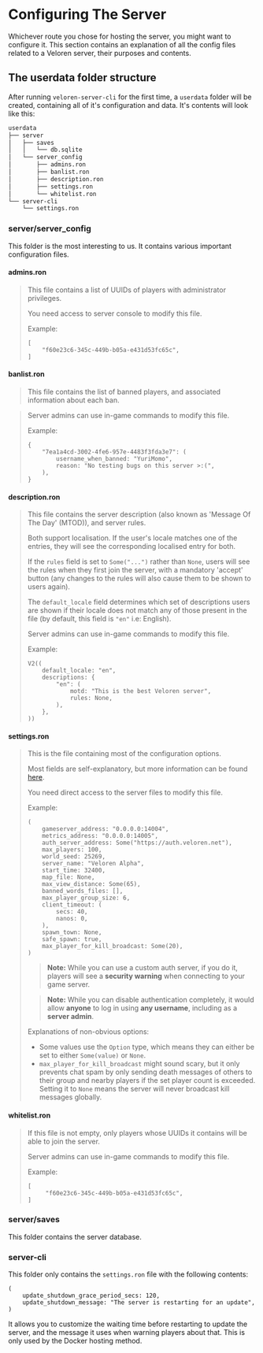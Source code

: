 # Configuring The Server

Whichever route you chose for hosting the server, you might want to configure it. This section contains an explanation of all the config files related to a Veloren server, their purposes and contents.

## The userdata folder structure

After running `veloren-server-cli` for the first time, a `userdata` folder will be created, containing all of it's configuration and data. It's contents will look like this:

```txt
userdata
├── server
│   ├── saves
│   │   └── db.sqlite
│   └── server_config
│       ├── admins.ron
│       ├── banlist.ron
│       ├── description.ron
│       ├── settings.ron
│       └── whitelist.ron
└── server-cli
    └── settings.ron
```

### server/server_config

This folder is the most interesting to us. It contains various important configuration files.

#### admins.ron
> This file contains a list of UUIDs of players with administrator privileges.
>
> You need access to server console to modify this file.
>
> Example:
>
> ```ron
> [
>     "f60e23c6-345c-449b-b05a-e431d53fc65c",
> ]
> ```

#### banlist.ron
> This file contains the list of banned players, and associated information about each ban.

> Server admins can use in-game commands to modify this file.
>
> Example:
>
> ```ron
> {
>     "7ea1a4cd-3002-4fe6-957e-4483f3fda3e7": (
>         username_when_banned: "YuriMomo",
>         reason: "No testing bugs on this server >:(",
>     ),
> }
> ```
>
#### description.ron
> This file contains the server description (also known as 'Message Of The Day' (MTOD)), and server rules.
>
> Both support localisation. If the user's locale matches one of the entries, they will see the corresponding
> localised entry for both.
>
> If the `rules` field is set to `Some("...")` rather than `None`, users will see the rules when they first join the
> server, with a mandatory 'accept' button (any changes to the rules will also cause them to be shown to users again).
>
> The `default_locale` field determines which set of descriptions users are shown if their locale does not match any of
> those present in the file (by default, this field is `"en"` i.e: English).
>
> Server admins can use in-game commands to modify this file.
>
> Example:
>
> ```ron
> V2((
>     default_locale: "en",
>     descriptions: {
>         "en": (
>             motd: "This is the best Veloren server",
>             rules: None,
>         ),
>     },
> ))
> ```

#### settings.ron
> This is the file containing most of the configuration options.
>
> Most fields are self-explanatory, but more information can be found [here](https://docs.veloren.net/veloren_server/settings/struct.Settings.html).
>
> You need direct access to the server files to modify this file.
>
> Example:
>
> ```ron
> (
>     gameserver_address: "0.0.0.0:14004",
>     metrics_address: "0.0.0.0:14005",
>     auth_server_address: Some("https://auth.veloren.net"),
>     max_players: 100,
>     world_seed: 25269,
>     server_name: "Veloren Alpha",
>     start_time: 32400,
>     map_file: None,
>     max_view_distance: Some(65),
>     banned_words_files: [],
>     max_player_group_size: 6,
>     client_timeout: (
>         secs: 40,
>         nanos: 0,
>     ),
>     spawn_town: None,
>     safe_spawn: true,
>     max_player_for_kill_broadcast: Some(20),
> )
> ```
>
> > **Note:** While you can use a custom auth server, if you do it, players will see a **security warning** when connecting to your game server.
>
> > **Note:** While you can disable authentication completely, it would allow **anyone** to log in using **any username**, including as a **server admin**.
>
> Explanations of non-obvious options:
>
> - Some values use the `Option` type, which means they can either be set to either `Some(value)` or `None`.
> - `max_player_for_kill_broadcast` might sound scary, but it only prevents chat spam by only sending death messages of others to their group and nearby players if the set player count is exceeded. Setting it to `None` means the server will never broadcast kill messages globally.

#### whitelist.ron
> If this file is not empty, only players whose UUIDs it contains will be able to join the server.
>
> Server admins can use in-game commands to modify this file.
>
> Example:
>
> ```ron
> [
>      "f60e23c6-345c-449b-b05a-e431d53fc65c",
> ]
> ```

### server/saves

This folder contains the server database.

### server-cli

This folder only contains the `settings.ron` file with the following contents:

```ron
(
    update_shutdown_grace_period_secs: 120,
    update_shutdown_message: "The server is restarting for an update",
)
```

It allows you to customize the waiting time before restarting to update the server, and the message it uses when warning players about that. This is only used by the Docker hosting method.
